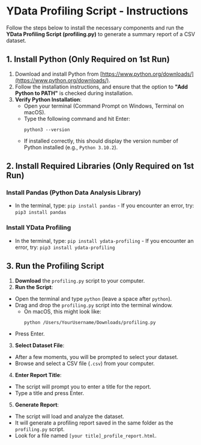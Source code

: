 # YData Profiling Script - Instructions

Follow the steps below to install the necessary components and run the **YData Profiling Script (profiling.py)** to generate a summary report of a CSV dataset.  


## 1. Install Python (Only Required on 1st Run)

1. Download and install Python from [https://www.python.org/downloads/](https://www.python.org/downloads/).  
2. Follow the installation instructions, and ensure that the option to **"Add Python to PATH"** is checked during installation.  
3. **Verify Python Installation**:
   - Open your terminal (Command Prompt on Windows, Terminal on macOS).
   - Type the following command and hit Enter:
     ```
     python3 --version
     ```
   - If installed correctly, this should display the version number of Python installed (e.g., `Python 3.10.2`).  


## 2. Install Required Libraries (Only Required on 1st Run)

### Install Pandas (Python Data Analysis Library)

- In the terminal, type: ``` pip install pandas ```
            - If you encounter an error, try: ``` pip3 install pandas ```

### Install YData Profiling

- In the terminal, type: ``` pip install ydata-profiling ```
           - If you encounter an error, try: ``` pip3 install ydata-profiling ```  


   
## 3. Run the Profiling Script

1. **Download** the `profiling.py` script to your computer.
2. **Run the Script**:
- Open the terminal and type `python` (leave a space after `python`).
- Drag and drop the `profiling.py` script into the terminal window.
  - On macOS, this might look like:
    ```
    python /Users/YourUsername/Downloads/profiling.py
    ```
- Press Enter.

3. **Select Dataset File**: 
- After a few moments, you will be prompted to select your dataset.
- Browse and select a CSV file (`.csv`) from your computer.

4. **Enter Report Title**: 
- The script will prompt you to enter a title for the report.
- Type a title and press Enter.

5. **Generate Report**: 
- The script will load and analyze the dataset.
- It will generate a profiling report saved in the same folder as the `profiling.py` script.
- Look for a file named `[your title]_profile_report.html`.
